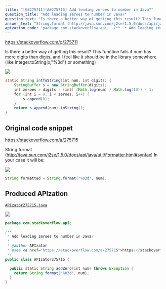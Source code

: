 ```yaml
---
title: "[Q#275711][A#275715] Add leading zeroes to number in Java?"
question_title: "Add leading zeroes to number in Java?"
question_text: "Is there a better way of getting this result? This function fails if num has more digits than digits, and I feel like it should be in the library somewhere (like Integer.toString(x,\"%3d\") or something)"
answer_text: "String.format (http://java.sun.com/j2se/1.5.0/docs/api/java/util/Formatter.html#syntax) In your case it will be:"
apization_code: "package com.stackoverflow.api;  /**  * Add leading zeroes to number in Java?  *  * @author APIzator  * @see <a href=\"https://stackoverflow.com/a/275715\">https://stackoverflow.com/a/275715</a>  */ public class APIzator275715 {    public static String addZero(int num) throws Exception {     return String.format(\"%03d\", num);   } }"
---
```


https://stackoverflow.com/q/275711

Is there a better way of getting this result? This function fails if num has more digits than digits, and I feel like it should be in the library somewhere (like Integer.toString(x,&quot;%3d&quot;) or something)


<div class="code-logo"><img src="/stackoverflow.png" /></div>

```java
static String intToString(int num, int digits) {
    StringBuffer s = new StringBuffer(digits);
    int zeroes = digits - (int) (Math.log(num) / Math.log(10)) - 1; 
    for (int i = 0; i < zeroes; i++) {
        s.append(0);
    }
    return s.append(num).toString();
}
```


## Original code snippet

https://stackoverflow.com/a/275715

String.format (http://java.sun.com/j2se/1.5.0/docs/api/java/util/Formatter.html#syntax)
In your case it will be:

<div class="code-logo"><img src="/stackoverflow.png" /></div>

```java
String formatted = String.format("%03d", num);
```

## Produced APIzation

[`APIzator275715.java`](https://github.com/blind-papers/apization-temp-data/raw/main/search/APIzator275715.java)

<div class="code-logo"><img src="/apizator.png" /></div>

```java
package com.stackoverflow.api;

/**
 * Add leading zeroes to number in Java?
 *
 * @author APIzator
 * @see <a href="https://stackoverflow.com/a/275715">https://stackoverflow.com/a/275715</a>
 */
public class APIzator275715 {

  public static String addZero(int num) throws Exception {
    return String.format("%03d", num);
  }
}

```